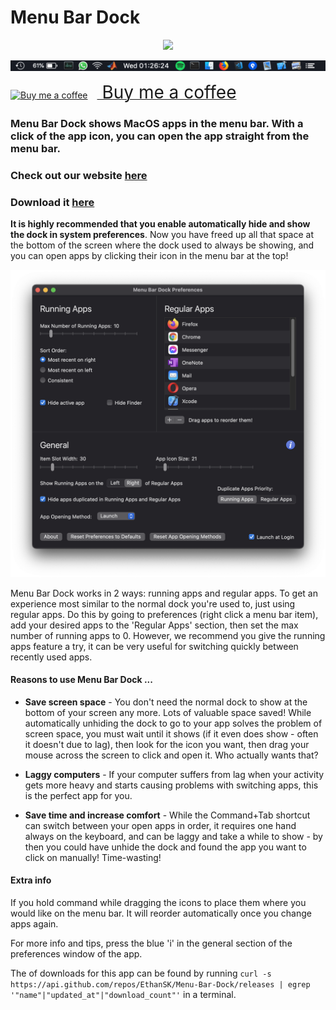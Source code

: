 # Menu Bar Dock

 <p align="center">
  <img src="./favicon.ico"/>
</p>

![Preview Image](./assets/menu-bar-dock-preview.webp)

<link href="https://fonts.googleapis.com/css?family=Cookie" rel="stylesheet"><a class="bmc-button" target="_blank" href="https://www.buymeacoffee.com/ETGgames"><img src="https://cdn.buymeacoffee.com/buttons/bmc-new-btn-logo.svg" alt="Buy me a coffee"><span style="margin-left:15px;font-size:28px !important;"> Buy me a coffee</span></a>

### Menu Bar Dock shows MacOS apps in the menu bar. With a click of the app icon, you can open the app straight from the menu bar.

### Check out our website [here](https://www.menubardock.com/)

### Download it [here](https://github.com/EthanSK/Menu-Bar-Dock/releases/latest/download/Menu.Bar.Dock.app.zip)

**It is highly recommended that you enable automatically hide and show the dock in system preferences**. Now you have freed up all that space at the bottom of the screen where the dock used to always be showing, and you can open apps by clicking their icon in the menu bar at the top!

![Preferences example](./assets/menu-bar-dock-prefs.png)

Menu Bar Dock works in 2 ways: running apps and regular apps. To get an experience most similar to the normal dock you're used to, just using regular apps. Do this by going to preferences (right click a menu bar item), add your desired apps to the 'Regular Apps' section, then set the max number of running apps to 0. However, we recommend you give the running apps feature a try, it can be very useful for switching quickly between recently used apps.

#### Reasons to use Menu Bar Dock ...

- **Save screen space** - You don't need the normal dock to show at the bottom of your screen any more. Lots of valuable space saved! While automatically unhiding the dock to go to your app solves the problem of screen space, you must wait until it shows (if it even does show - often it doesn't due to lag), then look for the icon you want, then drag your mouse across the screen to click and open it. Who actually wants that?

- **Laggy computers** - If your computer suffers from lag when your activity gets more heavy and starts causing problems with switching apps, this is the perfect app for you.

- **Save time and increase comfort** - While the Command+Tab shortcut can switch between your open apps in order, it requires one hand always on the keyboard, and can be laggy and take a while to show - by then you could have unhide the dock and found the app you want to click on manually! Time-wasting!

#### Extra info

If you hold command while dragging the icons to place them where you would like on the menu bar. It will reorder automatically once you change apps again.

For more info and tips, press the blue 'i' in the general section of the preferences window of the app.

The of downloads for this app can be found by running `curl -s https://api.github.com/repos/EthanSK/Menu-Bar-Dock/releases | egrep '"name"|"updated_at"|"download_count"'` in a terminal.
